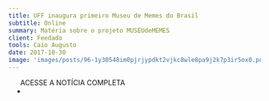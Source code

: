 ```yaml
---
title: UFF inaugura primeiro Museu de Memes do Brasil
subtitle: Online
summary: Matéria sobre o projeto MUSEUdeMEMES
client: Feedado
tools: Caio Augusto
date: 2017-10-30
image: 'images/posts/96-1y30548im0pjrjypdkt2vjkc8wle8pa9j2k7p3ir5ox0.png'
---
```




<div class="post__share"><ul class="share__list list-reset">ACESSE A NOTÍCIA COMPLETA<li class="share__item" style="margin-left: 10px"><a class="share__link share__facebook" style="background: #fa5657" href="https://feedado.com.br/index.php/2017/10/30/uff-inaugura-primeiro-museu-de-memes-do-brasil/" title="Link" rel="nofollow"><i class="fa-solid fa-link"></i></a></li></ul></div>
<!-- <div class="gallery-box"><div class="gallery"><img src="/clipping/images/example-1.jpg" loading="lazy" alt="Project"><img src="/clipping/images/example-2.jpg" loading="lazy" alt="Project"></div><em>Gallery / <a href="https://www.freepik.com/" target="_blank">Freepic</a></em></div> -->